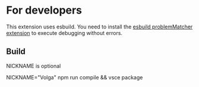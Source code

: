 # For developers

This extension uses esbuild. You need to install the [esbuild problemMatcher extension](https://marketplace.visualstudio.com/items?itemName=connor4312.esbuild-problem-matchers) to execute debugging without errors.

## Build
NICKNAME is optional

NICKNAME="Volga" npm run compile && vsce package
